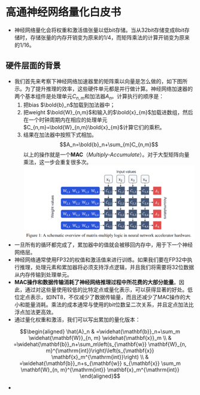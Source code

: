 # 高通神经网络量化白皮书

- 神经网络量化会将权重和激活值张量以低bit存储。当从32bit存储变成8bit存储时，存储张量的内存开销变为原来的1/4，而矩阵乘法的计算开销变为原来的1/16。

## 硬件层面的背景

- 我们首先来考察下神经网络加速器里的矩阵乘以向量是怎么做的，如下图所示。为了提升推理的效率，这些硬件单元都是并行做计算。神经网络加速器的两个基本组件是处理单元$C_{n,m}$和加法器$A_n$。计算执行的顺序是：
  1. 把bias $\bold{b}_n$加载到加法器中；
  2. 把weight $\bold{W}_{n,m}$和输入的$\bold{x}_{m}$加载进数组，然后在一个时钟周期内在相应的处理单元$C_{n,m}=\bold{W}_{n,m}\bold{x}_{m}$计算它们的乘积。
  3. 结果在加法器中按照下式相加。
$$A_n=\bold{b}_n+\sum_{m}C_{n,m}$$
以上的操作就是一个**MAC**（*Multiply-Accumulate*）。对于大型矩阵向量乘法，这一步会重复很多次。
![alt text](1733354991410.png)
- 一旦所有的循环都完成了，累加器中的值就会被移回内存中，用于下一个神经网络层。
- 神经网络通常使用FP32的权值和激活值来进行训练。如果我们要在FP32中执行推理，处理元素和累加器将必须支持浮点逻辑，并且我们将需要将32位数据从内存传输到处理单元。
- **MAC操作和数据传输消耗了神经网络推理过程中所花费的大部分能量**。因此，通过对这些量使用较低的比特定点或量化表示，可以获得显著的好处。低位定点表示，如INT8，不仅减少了数据传输量，而且还减少了MAC操作的大小和能量消耗。乘法的成本通常与使用的bit位数呈二次关系，并且定点加法比浮点加法更高效。
- 通过量化权重和激活，我们可以写出累加的量化版本：

$$\begin{aligned}
\hat{A}_n & =\widehat{\mathbf{b}}_n+\sum_m \widehat{\mathbf{W}}_{n, m} \widehat{\mathbf{x}}_m \\
& =\widehat{\mathbf{b}}_n+\sum_m\left(s_{\mathbf{w}} \mathbf{W}_{n, m}^{\mathrm{int}}\right)\left(s_{\mathbf{x}} \mathbf{x}_m^{\mathrm{int}}\right) \\
& =\widehat{\mathbf{b}}_n+s_{\mathbf{w}} s_{\mathbf{x}} \sum_m \mathbf{W}_{n, m}^{\mathrm{int}} \mathbf{x}_m^{\mathrm{int}}
\end{aligned}$$

-
